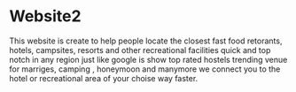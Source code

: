 # Website2
This website is create to help people locate the closest fast food retorants, hotels, campsites,  resorts and other recreational facilities quick and top notch in any region 
just like google is show top rated hostels trending venue for marriges, camping , honeymoon and manymore we connect you to the hotel or recreational area of your choise  way faster.
